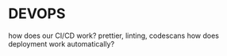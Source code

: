 # DEVOPS

how does our CI/CD work?
prettier, linting, codescans
how does deployment work automatically?
